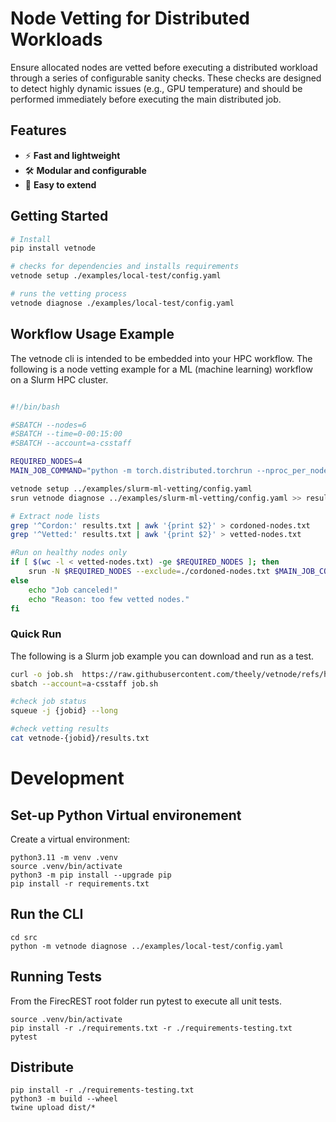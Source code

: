 # Node Vetting for Distributed Workloads

Ensure allocated nodes are vetted before executing a distributed workload through a series of configurable sanity checks. These checks are designed to detect highly dynamic issues (e.g., GPU temperature) and should be performed immediately before executing the main distributed job.

## Features

- ⚡ **Fast and lightweight**
- 🛠️ **Modular and configurable** 
- 🚀 **Easy to extend**

## Getting Started

```bash
# Install
pip install vetnode

# checks for dependencies and installs requirements
vetnode setup ./examples/local-test/config.yaml

# runs the vetting process
vetnode diagnose ./examples/local-test/config.yaml
```

## Workflow Usage Example

The vetnode cli is intended to be embedded into your HPC workflow. 
The following is a node vetting example for a ML (machine learning) workflow on a Slurm HPC cluster.

```bash

#!/bin/bash

#SBATCH --nodes=6
#SBATCH --time=0-00:15:00
#SBATCH --account=a-csstaff

REQUIRED_NODES=4
MAIN_JOB_COMMAND="python -m torch.distributed.torchrun --nproc_per_node=$(wc -l < vetted-nodes.txt) main.py"

vetnode setup ../examples/slurm-ml-vetting/config.yaml
srun vetnode diagnose ../examples/slurm-ml-vetting/config.yaml >> results.txt

# Extract node lists
grep '^Cordon:' results.txt | awk '{print $2}' > cordoned-nodes.txt
grep '^Vetted:' results.txt | awk '{print $2}' > vetted-nodes.txt

#Run on healthy nodes only
if [ $(wc -l < vetted-nodes.txt) -ge $REQUIRED_NODES ]; then
    srun -N $REQUIRED_NODES --exclude=./cordoned-nodes.txt $MAIN_JOB_COMMAND
else
    echo "Job canceled!"
    echo "Reason: too few vetted nodes."
fi
```
### Quick Run

The following is a Slurm job example you can download and run as a test.

```bash
curl -o job.sh  https://raw.githubusercontent.com/theely/vetnode/refs/heads/main/examples/slurm-ml-vetting/job.sh
sbatch --account=a-csstaff job.sh

#check job status
squeue -j {jobid} --long

#check vetting results
cat vetnode-{jobid}/results.txt
```

# Development


## Set-up Python Virtual environement

Create a virtual environment:
```console
python3.11 -m venv .venv
source .venv/bin/activate
python3 -m pip install --upgrade pip
pip install -r requirements.txt
```

## Run the CLI

```
cd src
python -m vetnode diagnose ../examples/local-test/config.yaml
```


## Running Tests
From the FirecREST root folder run pytest to execute all unit tests.
```console
source .venv/bin/activate
pip install -r ./requirements.txt -r ./requirements-testing.txt
pytest
```

## Distribute

```
pip install -r ./requirements-testing.txt
python3 -m build --wheel
twine upload dist/*         
```
